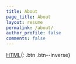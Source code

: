 ```yaml
---
title: About
page_title: About
layout: resume
permalink: /about/
author_profile: false
comments: false
---
```


[HTML](#link){: .btn .btn--inverse}
